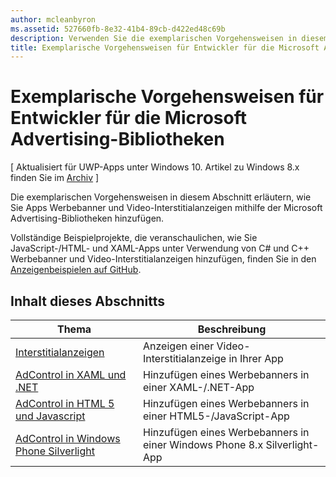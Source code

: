 ```yaml
---
author: mcleanbyron
ms.assetid: 527660fb-8e32-41b4-89cb-d422ed48c69b
description: Verwenden Sie die exemplarischen Vorgehensweisen in diesem Abschnitt, um zu erfahren, wie Sie Apps Werbebanner und Video-Interstitialanzeigen mithilfe der Microsoft Advertising-Bibliotheken hinzufügen.
title: Exemplarische Vorgehensweisen für Entwickler für die Microsoft Advertising-Bibliotheken
---
```


# Exemplarische Vorgehensweisen für Entwickler für die Microsoft Advertising-Bibliotheken


\[ Aktualisiert für UWP-Apps unter Windows 10. Artikel zu Windows 8.x finden Sie im [Archiv](http://go.microsoft.com/fwlink/p/?linkid=619132) \]

Die exemplarischen Vorgehensweisen in diesem Abschnitt erläutern, wie Sie Apps Werbebanner und Video-Interstitialanzeigen mithilfe der Microsoft Advertising-Bibliotheken hinzufügen.

Vollständige Beispielprojekte, die veranschaulichen, wie Sie JavaScript-/HTML- und XAML-Apps unter Verwendung von C# und C++ Werbebanner und Video-Interstitialanzeigen hinzufügen, finden Sie in den [Anzeigenbeispielen auf GitHub](http://aka.ms/githubads).

## Inhalt dieses Abschnitts

|  Thema    | Beschreibung |               
|----------|-------|
| [Interstitialanzeigen](interstitial-ads.md)    | Anzeigen einer Video-Interstitialanzeige in Ihrer App        |
| [AdControl in XAML und .NET](adcontrol-in-xaml-and--net.md)     | Hinzufügen eines Werbebanners in einer XAML-/.NET-App        |
| [AdControl in HTML 5 und Javascript](adcontrol-in-html-5-and-javascript.md)     | Hinzufügen eines Werbebanners in einer HTML5-/JavaScript-App        |
| [AdControl in Windows Phone Silverlight](adcontrol-in-windows-phone-silverlight.md)       | Hinzufügen eines Werbebanners in einer Windows Phone 8.x Silverlight-App |



 

 


<!--HONumber=May16_HO2-->


